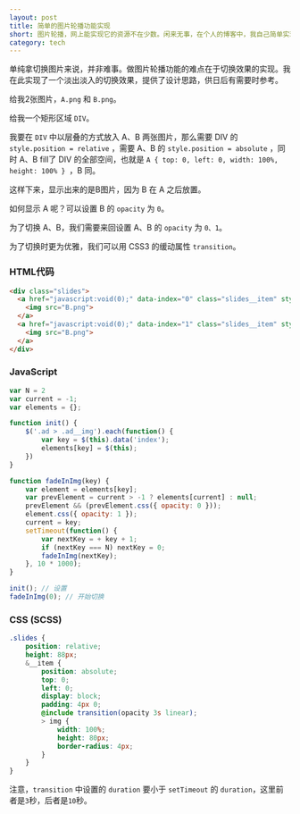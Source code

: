 ```yaml
---
layout: post
title: 简单的图片轮播功能实现
short: 图片轮播，网上能实现它的资源不在少数。闲来无事，在个人的博客中，我自己简单实现了一下
category: tech
---
```


单纯拿切换图片来说，并非难事。做图片轮播功能的难点在于切换效果的实现。我在此实现了一个淡出淡入的切换效果，提供了设计思路，供日后有需要时参考。

给我2张图片，`A.png` 和 `B.png`。

给我一个矩形区域 `DIV`。

我要在 `DIV` 中以层叠的方式放入 A、B 两张图片，那么需要 DIV 的 `style.position = relative` ，需要 A、B 的 `style.position = absolute` ，同时 A、B fill了 DIV 的全部空间，也就是 `A { top: 0, left: 0, width: 100%, height: 100% } `，B 同。

这样下来，显示出来的是B图片，因为 B 在 A 之后放置。

如何显示 A 呢？可以设置 B 的 `opacity` 为 `0`。

为了切换 A、B，我们需要来回设置 A、B 的 `opacity` 为 `0、1`。

为了切换时更为优雅，我们可以用 CSS3 的缓动属性 `transition`。

### HTML代码

```html
<div class="slides">
  <a href="javascript:void(0);" data-index="0" class="slides__item" style="opacity: 0;"> 
    <img src="B.png">
  </a>
  <a href="javascript:void(0);" data-index="1" class="slides__item" style="opacity: 0;"> 
    <img src="B.png">
  </a>
</div>
```

### JavaScript

```js
var N = 2
var current = -1;
var elements = {};

function init() {
    $('.ad > .ad__img').each(function() {
        var key = $(this).data('index');
        elements[key] = $(this);
    })
}

function fadeInImg(key) {
    var element = elements[key];
    var prevElement = current > -1 ? elements[current] : null;
    prevElement && (prevElement.css({ opacity: 0 }));
    element.css({ opacity: 1 });
    current = key;
    setTimeout(function() {
        var nextKey = + key + 1;
        if (nextKey === N) nextKey = 0;
        fadeInImg(nextKey);
    }, 10 * 1000);
}

init(); // 设置
fadeInImg(0); // 开始切换
```

### CSS (SCSS)

```scss
.slides {
    position: relative;
    height: 88px;
    &__item {
        position: absolute;
        top: 0;
        left: 0;
        display: block;
        padding: 4px 0;
        @include transition(opacity 3s linear);
        > img {
            width: 100%;
            height: 80px;
            border-radius: 4px;
        }
    }
}
```
 
注意，`transition` 中设置的 `duration` 要小于 `setTimeout` 的 `duration`，这里前者是`3`秒，后者是`10`秒。
